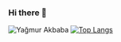 ### Hi there 👋

![Yağmur Akbaba](https://github-readme-stats.vercel.app/api?username=YagmurAkbaba&show_icons=true&theme=highcontrast&bg_color=00000000)
[![Top Langs](https://github-readme-stats.vercel.app/api/top-langs/?username=YagmurAkbaba&show_icons=true&theme=chartreuse-dark&bg_color=00000000&layout=compact&icon_color=#ff4500)](https://github.com/YagmurAkbaba/github-readme-stats)
